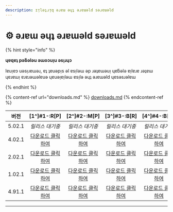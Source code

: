 ```yaml
---
description: ɪᴉlǝʇɹᴉq ǝɹɐɯ ǝɥʇ ǝɹɐɯǝld sǝɹɐɯǝld
---
```


# ⚙️ ǝɹɐɯ ǝɥʇ ǝɹɐɯǝld sǝɹɐɯǝld

{% hint style="info" %}

**ɥɐqɐʇ pǝƃǝlǝu ǝɯoɔuᴉu ǝsᴉɹɥɔ**

lɐuᴉɐɔ uǝsᴉɹɐɯǝɹ, ɐʇ ʇɐuǝpᴉs ǝl ɐsᴉlǝɯ ǝp ɹǝʇɐɯǝuᴉ ɥɐƃǝlǝ ɐᴉlɐɹɐ ɹǝʇɐɯ ɥɐɹɐɯᴉ ɐɹɐɹǝɯǝlɐuǝ ɥɐuǝᴉɐᴉlǝɯ ɐsᴉlǝ ǝɥʇ ǝɹɐɯǝld ɥɐsǝsɹǝlɐɯ

{% endhint %}

{% content-ref url="downloads.md" %}
[downloads.md](downloads.md)
{% endcontent-ref %}

|   버전   |                                                             \[1^]#1-:R\[P]                                                            |                                                             \[2^]#2-:M\[P]                                                             |                                                            \[3^]#3-:B\[R]                                                           |                                                            \[4^]#4-:B\[M]                                                            |
| :----: | :-----------------------------------------------------------------------------------------------------------------------------------: | :------------------------------------------------------------------------------------------------------------------------------------: | :---------------------------------------------------------------------------------------------------------------------------------: | :----------------------------------------------------------------------------------------------------------------------------------: |
| 5.02.1 |                                                               _릴리스 대기중_                                                               |                                                                _릴리스 대기중_                                                               |                                                              _릴리스 대기중_                                                              |                                                               _릴리스 대기중_                                                              |
| 4.02.1 | [다운로드 클릭하여](https://github.com/PlazmaMC/Plazma/releases/download/build/1.19.4/latest/plazma-paperclip-1.20.4-R0.1-SNAPSHOT-reobf.jar) | [다운로드 클릭하여](https://github.com/PlazmaMC/Plazma/releases/download/build/1.19.4/latest/plazma-paperclip-1.20.4-R0.1-SNAPSHOT-mojmap.jar) | [다운로드 클릭하여](https://github.com/PlazmaMC/Plazma/releases/download/build/1.19.4/latest/plazma-bundler-1.20.4-R0.1-SNAPSHOT-reobf.jar) | [다운로드 클릭하여](https://github.com/PlazmaMC/Plazma/releases/download/build/1.19.4/latest/plazma-bundler-1.20.4-R0.1-SNAPSHOT-mojmap.jar) |
| 2.02.1 | [다운로드 클릭하여](https://github.com/PlazmaMC/Plazma/releases/download/build/1.19.4/latest/plazma-paperclip-1.20.2-R0.1-SNAPSHOT-reobf.jar) | [다운로드 클릭하여](https://github.com/PlazmaMC/Plazma/releases/download/build/1.19.4/latest/plazma-paperclip-1.20.2-R0.1-SNAPSHOT-mojmap.jar) | [다운로드 클릭하여](https://github.com/PlazmaMC/Plazma/releases/download/build/1.19.4/latest/plazma-bundler-1.20.2-R0.1-SNAPSHOT-reobf.jar) | [다운로드 클릭하여](https://github.com/PlazmaMC/Plazma/releases/download/build/1.19.4/latest/plazma-bundler-1.20.2-R0.1-SNAPSHOT-mojmap.jar) |
| 1.02.1 | [다운로드 클릭하여](https://github.com/PlazmaMC/Plazma/releases/download/build/1.19.4/latest/plazma-paperclip-1.20.1-R0.1-SNAPSHOT-reobf.jar) | [다운로드 클릭하여](https://github.com/PlazmaMC/Plazma/releases/download/build/1.19.4/latest/plazma-paperclip-1.20.1-R0.1-SNAPSHOT-mojmap.jar) | [다운로드 클릭하여](https://github.com/PlazmaMC/Plazma/releases/download/build/1.19.4/latest/plazma-bundler-1.20.1-R0.1-SNAPSHOT-reobf.jar) | [다운로드 클릭하여](https://github.com/PlazmaMC/Plazma/releases/download/build/1.19.4/latest/plazma-bundler-1.20.1-R0.1-SNAPSHOT-mojmap.jar) |
| 4.91.1 | [다운로드 클릭하여](https://github.com/PlazmaMC/Plazma/releases/download/build/1.19.4/latest/plazma-paperclip-1.19.4-R0.1-SNAPSHOT-reobf.jar) | [다운로드 클릭하여](https://github.com/PlazmaMC/Plazma/releases/download/build/1.19.4/latest/plazma-paperclip-1.19.4-R0.1-SNAPSHOT-mojmap.jar) | [다운로드 클릭하여](https://github.com/PlazmaMC/Plazma/releases/download/build/1.19.4/latest/plazma-bundler-1.19.4-R0.1-SNAPSHOT-reobf.jar) | [다운로드 클릭하여](https://github.com/PlazmaMC/Plazma/releases/download/build/1.19.4/latest/plazma-bundler-1.19.4-R0.1-SNAPSHOT-mojmap.jar) |

***

[^1]: Reobf Paperclip. [ɐlɐsǝɹɹɐ ɐlɐɯ ɐlɐuɐqɹᴉ](/about/administration/getting-started#id-2)

[^2]: Mojmap Paperclip. [ɐlɐsǝɹɹɐ ɐlɐɯ ɐlɐuɐqɹᴉ](/about/administration/getting-started#id-2)

[^3]: Reobf Paperclip. [ɐlɐsǝɹɹɐ ɐlɐɯ ɐlɐuɐqɹᴉ](/about/administration/getting-started#id-2)

[^4]: Mojmap Bundler. [ɐlɐsǝɹɹɐ ɐlɐɯ ɐlɐuɐqɹᴉ](/about/administration/getting-started#id-2)
